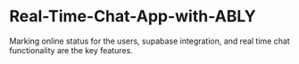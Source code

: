 # Real-Time-Chat-App-with-ABLY
Marking online status for the users, supabase integration, and real time chat functionality are the key features.
